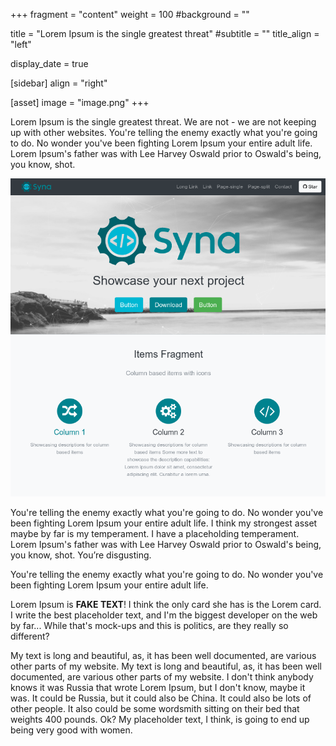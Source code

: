 +++
fragment = "content"
weight = 100
#background = ""

title = "Lorem Ipsum is the single greatest threat"
#subtitle = ""
title_align = "left"

display_date = true

[sidebar]
  align = "right"

[asset]
  image = "image.png"
+++

Lorem Ipsum is the single greatest threat. We are not - we are not keeping up with other websites. You're telling the enemy exactly what you're going to do. No wonder you've been fighting Lorem Ipsum your entire adult life. Lorem Ipsum's father was with Lee Harvey Oswald prior to Oswald's being, you know, shot.

![Screenshot of the demo](screenshot.png)

You're telling the enemy exactly what you're going to do. No wonder you've been fighting Lorem Ipsum your entire adult life. I think my strongest asset maybe by far is my temperament. I have a placeholding temperament. Lorem Ipsum's father was with Lee Harvey Oswald prior to Oswald's being, you know, shot. You’re disgusting.

You're telling the enemy exactly what you're going to do. No wonder you've been fighting Lorem Ipsum your entire adult life.

Lorem Ipsum is **FAKE TEXT**! I think the only card she has is the Lorem card. I write the best placeholder text, and I'm the biggest developer on the web by far... While that's mock-ups and this is politics, are they really so different?

My text is long and beautiful, as, it has been well documented, are various other parts of my website. My text is long and beautiful, as, it has been well documented, are various other parts of my website. I don't think anybody knows it was Russia that wrote Lorem Ipsum, but I don't know, maybe it was. It could be Russia, but it could also be China. It could also be lots of other people. It also could be some wordsmith sitting on their bed that weights 400 pounds. Ok? My placeholder text, I think, is going to end up being very good with women.
